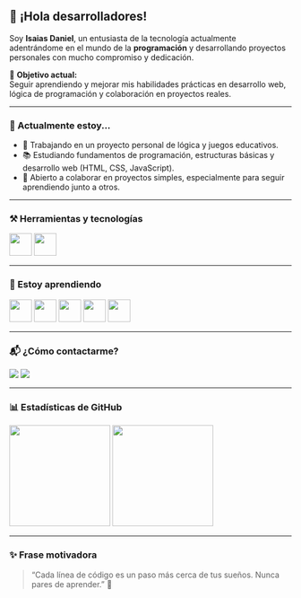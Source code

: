 ## 👋 ¡Hola desarrolladores!

Soy **Isaias Daniel**, un entusiasta de la tecnología actualmente adentrándome en el mundo de la **programación** y desarrollando proyectos personales con mucho compromiso y dedicación.

🎯 **Objetivo actual:**  
Seguir aprendiendo y mejorar mis habilidades prácticas en desarrollo web, lógica de programación y colaboración en proyectos reales.

---

### 🧠 Actualmente estoy...

- 🚀 Trabajando en un proyecto personal de lógica y juegos educativos.
- 📚 Estudiando fundamentos de programación, estructuras básicas y desarrollo web (HTML, CSS, JavaScript).
- 🤝 Abierto a colaborar en proyectos simples, especialmente para seguir aprendiendo junto a otros.

---

### ⚒️ Herramientas y tecnologías

<img src="https://cdn.jsdelivr.net/gh/devicons/devicon/icons/git/git-original.svg" width="40" height="40"/>
<img src="https://cdn.jsdelivr.net/gh/devicons/devicon/icons/vscode/vscode-original.svg" width="40" height="40"/>

---

### 📘 Estoy aprendiendo

<img src="https://cdn.jsdelivr.net/gh/devicons/devicon/icons/java/java-original.svg" width="40" height="40"/>
<img src="https://cdn.jsdelivr.net/gh/devicons/devicon/icons/github/github-original.svg" width="40" height="40"/>
<img src="https://cdn.jsdelivr.net/gh/devicons/devicon/icons/html5/html5-original.svg" width="40" height="40"/>
<img src="https://cdn.jsdelivr.net/gh/devicons/devicon/icons/css3/css3-original.svg" width="40" height="40"/>
<img src="https://cdn.jsdelivr.net/gh/devicons/devicon/icons/javascript/javascript-original.svg" width="40" height="40"/>

---

### 📬 ¿Cómo contactarme?

<div>
  <a href="mailto:isaiasdaniel612@gmail.com"><img src="https://img.shields.io/badge/Gmail-D14836?style=for-the-badge&logo=gmail&logoColor=white"></a>
  <a href="https://www.linkedin.com/in/isaias-daniel-05b68a78" target="_blank"><img src="https://img.shields.io/badge/-LinkedIn-%230077B5?style=for-the-badge&logo=linkedin&logoColor=white"></a> 
</div>

---

### 📊 Estadísticas de GitHub

<div>
  <img height="180em" src="https://github-readme-stats.vercel.app/api/top-langs/?username=isaiasdaniel&layout=compact&langs_count=7&theme=dracula"/>
  <img height="180em" src="https://github-readme-stats.vercel.app/api?username=isaiasdaniel&show_icons=true&theme=dracula&include_all_commits=true&count_private=true"/>
</div>

---

### ✨ Frase motivadora
> “Cada línea de código es un paso más cerca de tus sueños. Nunca pares de aprender.” 🚀

